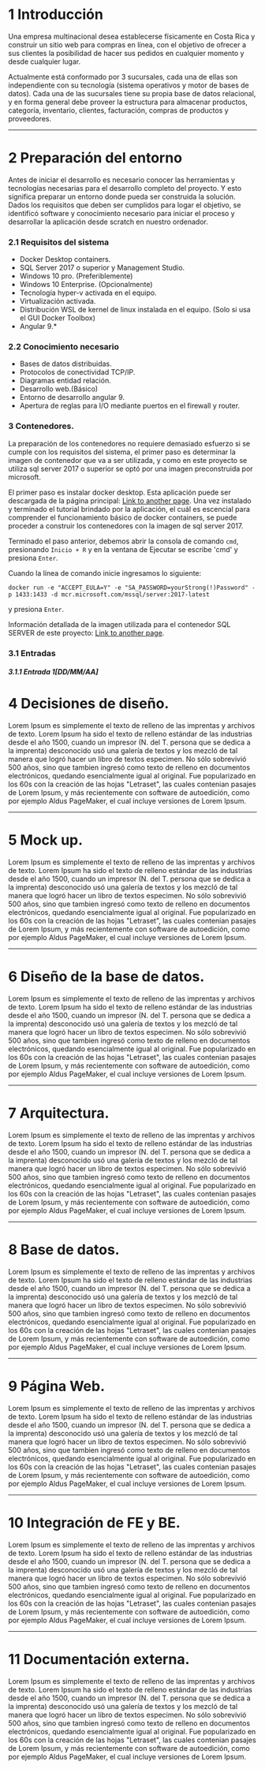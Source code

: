 # 1 Introducción
Una empresa multinacional desea establecerse físicamente en Costa Rica y construir un sitio web para compras en línea, con el objetivo de ofrecer a sus clientes la posibilidad de hacer sus pedidos en cualquier momento y desde cualquier lugar.

Actualmente está conformado por 3 sucursales, cada una de ellas son independiente con su tecnología (sistema operativos y motor de bases de datos). Cada una de las sucursales tiene su propia base de datos relacional, y en forma general debe proveer la estructura para almacenar productos, categoría, inventario, clientes, facturación, compras de productos y proveedores.

* * *

# 2 Preparación del entorno
Antes de iniciar el desarrollo es necesario conocer las herramientas y tecnologías necesarias para el desarrollo completo del proyecto. Y esto significa preparar un entorno donde pueda ser construida la solución. Dados los requisitos que deben ser cumplidos para logar el objetivo, se identificó software y conocimiento necesario para iniciar el proceso y desarrollar la aplicación desde scratch en nuestro ordenador.

### 2.1 Requisitos del sistema

  *   Docker Desktop containers.
  *   SQL Server 2017 o superior y Management Studio.
  *   Windows 10 pro. (Preferiblemente)
  *   Windows 10 Enterprise. (Opcionalmente)
  *   Tecnología hyper-v activada en el equipo.
  *   Virtualización activada.
  *   Distribución WSL de kernel de linux instalada en el equipo. (Solo si usa el GUI Docker Toolbox)
  *   Angular 9.*

### 2.2 Conocimiento necesario

  *   Bases de datos distribuidas.
  *   Protocolos de conectividad TCP/IP.
  *   Diagramas entidad relación.
  *   Desarrollo web.(Básico)
  *   Entorno de desarrollo angular 9.
  *   Apertura de reglas para I/O mediante puertos en el firewall y router.

### 3 Contenedores.
La preparación de los contenedores no requiere demasiado esfuerzo si se cumple con los requisitos del sistema, el primer paso es determinar la imagen de contenedor que va a ser utilizada, y como en este proyecto se utiliza sql server 2017 o superior se optó por una imagen preconstruida por microsoft.

El primer paso es instalar docker desktop. Esta aplicación puede ser descargada de la página principal:
[Link to another page](https://www.docker.com/products/docker-desktop).
Una vez instalado y terminado el tutorial brindado por la aplicación, el cuál es escencial para comprender el funcionamiento básico de docker containers, se puede proceder a construir los contenedores con la imagen de sql server 2017.

Terminado el paso anterior, debemos abrir la consola de comando ```cmd```, presionando ```Inicio + R``` y en la ventana de Ejecutar se escribe 'cmd' y presiona ```Enter```.

Cuando la línea de comando inicie ingresamos lo siguiente:
```
docker run -e "ACCEPT_EULA=Y" -e "SA_PASSWORD=yourStrong(!)Password" -p 1433:1433 -d mcr.microsoft.com/mssql/server:2017-latest
```
y presiona ```Enter```.


Información detallada de la imagen utilizada para el contenedor SQL SERVER de este proyecto:
[Link to another page](https://hub.docker.com/_/microsoft-mssql-server).

###  3.1 Entradas

#####    3.1.1 Entrada 1[DD/MM/AA]

# 4 Decisiones de diseño.
Lorem Ipsum es simplemente el texto de relleno de las imprentas y archivos de texto. Lorem Ipsum ha sido el texto de relleno estándar de las industrias desde el año 1500, cuando un impresor (N. del T. persona que se dedica a la imprenta) desconocido usó una galería de textos y los mezcló de tal manera que logró hacer un libro de textos especimen. No sólo sobrevivió 500 años, sino que tambien ingresó como texto de relleno en documentos electrónicos, quedando esencialmente igual al original. Fue popularizado en los 60s con la creación de las hojas "Letraset", las cuales contenian pasajes de Lorem Ipsum, y más recientemente con software de autoedición, como por ejemplo Aldus PageMaker, el cual incluye versiones de Lorem Ipsum.

* * *

# 5 Mock up.
Lorem Ipsum es simplemente el texto de relleno de las imprentas y archivos de texto. Lorem Ipsum ha sido el texto de relleno estándar de las industrias desde el año 1500, cuando un impresor (N. del T. persona que se dedica a la imprenta) desconocido usó una galería de textos y los mezcló de tal manera que logró hacer un libro de textos especimen. No sólo sobrevivió 500 años, sino que tambien ingresó como texto de relleno en documentos electrónicos, quedando esencialmente igual al original. Fue popularizado en los 60s con la creación de las hojas "Letraset", las cuales contenian pasajes de Lorem Ipsum, y más recientemente con software de autoedición, como por ejemplo Aldus PageMaker, el cual incluye versiones de Lorem Ipsum.

* * *

# 6 Diseño de la base de datos.
Lorem Ipsum es simplemente el texto de relleno de las imprentas y archivos de texto. Lorem Ipsum ha sido el texto de relleno estándar de las industrias desde el año 1500, cuando un impresor (N. del T. persona que se dedica a la imprenta) desconocido usó una galería de textos y los mezcló de tal manera que logró hacer un libro de textos especimen. No sólo sobrevivió 500 años, sino que tambien ingresó como texto de relleno en documentos electrónicos, quedando esencialmente igual al original. Fue popularizado en los 60s con la creación de las hojas "Letraset", las cuales contenian pasajes de Lorem Ipsum, y más recientemente con software de autoedición, como por ejemplo Aldus PageMaker, el cual incluye versiones de Lorem Ipsum.

* * *

# 7 Arquitectura.
Lorem Ipsum es simplemente el texto de relleno de las imprentas y archivos de texto. Lorem Ipsum ha sido el texto de relleno estándar de las industrias desde el año 1500, cuando un impresor (N. del T. persona que se dedica a la imprenta) desconocido usó una galería de textos y los mezcló de tal manera que logró hacer un libro de textos especimen. No sólo sobrevivió 500 años, sino que tambien ingresó como texto de relleno en documentos electrónicos, quedando esencialmente igual al original. Fue popularizado en los 60s con la creación de las hojas "Letraset", las cuales contenian pasajes de Lorem Ipsum, y más recientemente con software de autoedición, como por ejemplo Aldus PageMaker, el cual incluye versiones de Lorem Ipsum.

* * *

# 8 Base de datos.
Lorem Ipsum es simplemente el texto de relleno de las imprentas y archivos de texto. Lorem Ipsum ha sido el texto de relleno estándar de las industrias desde el año 1500, cuando un impresor (N. del T. persona que se dedica a la imprenta) desconocido usó una galería de textos y los mezcló de tal manera que logró hacer un libro de textos especimen. No sólo sobrevivió 500 años, sino que tambien ingresó como texto de relleno en documentos electrónicos, quedando esencialmente igual al original. Fue popularizado en los 60s con la creación de las hojas "Letraset", las cuales contenian pasajes de Lorem Ipsum, y más recientemente con software de autoedición, como por ejemplo Aldus PageMaker, el cual incluye versiones de Lorem Ipsum.

* * *

# 9 Página Web.
Lorem Ipsum es simplemente el texto de relleno de las imprentas y archivos de texto. Lorem Ipsum ha sido el texto de relleno estándar de las industrias desde el año 1500, cuando un impresor (N. del T. persona que se dedica a la imprenta) desconocido usó una galería de textos y los mezcló de tal manera que logró hacer un libro de textos especimen. No sólo sobrevivió 500 años, sino que tambien ingresó como texto de relleno en documentos electrónicos, quedando esencialmente igual al original. Fue popularizado en los 60s con la creación de las hojas "Letraset", las cuales contenian pasajes de Lorem Ipsum, y más recientemente con software de autoedición, como por ejemplo Aldus PageMaker, el cual incluye versiones de Lorem Ipsum.

* * *

# 10 Integración de FE y BE.
Lorem Ipsum es simplemente el texto de relleno de las imprentas y archivos de texto. Lorem Ipsum ha sido el texto de relleno estándar de las industrias desde el año 1500, cuando un impresor (N. del T. persona que se dedica a la imprenta) desconocido usó una galería de textos y los mezcló de tal manera que logró hacer un libro de textos especimen. No sólo sobrevivió 500 años, sino que tambien ingresó como texto de relleno en documentos electrónicos, quedando esencialmente igual al original. Fue popularizado en los 60s con la creación de las hojas "Letraset", las cuales contenian pasajes de Lorem Ipsum, y más recientemente con software de autoedición, como por ejemplo Aldus PageMaker, el cual incluye versiones de Lorem Ipsum.

* * *

# 11 Documentación externa.
Lorem Ipsum es simplemente el texto de relleno de las imprentas y archivos de texto. Lorem Ipsum ha sido el texto de relleno estándar de las industrias desde el año 1500, cuando un impresor (N. del T. persona que se dedica a la imprenta) desconocido usó una galería de textos y los mezcló de tal manera que logró hacer un libro de textos especimen. No sólo sobrevivió 500 años, sino que tambien ingresó como texto de relleno en documentos electrónicos, quedando esencialmente igual al original. Fue popularizado en los 60s con la creación de las hojas "Letraset", las cuales contenian pasajes de Lorem Ipsum, y más recientemente con software de autoedición, como por ejemplo Aldus PageMaker, el cual incluye versiones de Lorem Ipsum.
